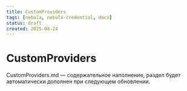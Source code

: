 ```yaml
---
title: CustomProviders
tags: [nebula, nebula-credential, docs]
status: draft
created: 2025-08-24
---
```


# CustomProviders

CustomProviders.md — содержательное наполнение, раздел будет автоматически дополнен при следующем обновлении.
